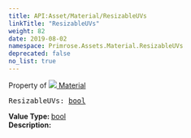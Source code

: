 ```yaml
---
title: API:Asset/Material/ResizableUVs
linkTitle: "ResizableUVs"
weight: 82
date: 2019-08-02
namespace: Primrose.Assets.Material.ResizableUVs
deprecated: false
no_list: true
---
```

Property of <a href="/docs/api-reference/Class/Material"><img src="/icons/silk/default.png"/>&nbsp;Material</a>
<pre class="method-declaration">
ResizableUVs: <a class="type" href="/docs/api-reference/System/Primitives#boolean">bool</a></pre>
<b>Value Type: </b>
<a class="type" href="/docs/api-reference/System/Primitives#boolean">bool</a>
<br/>
<b>Description: </b>